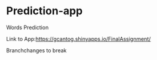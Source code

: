 # Prediction-app
Words Prediction


Link to App:https://gcantog.shinyapps.io/FinalAssignment/
 
Branchchanges to break